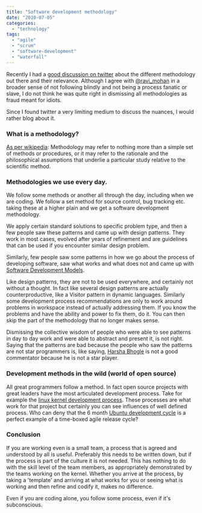 ```yaml
---
title: "Software development methodology"
date: "2010-07-05"
categories: 
  - "technology"
tags: 
  - "agile"
  - "scrum"
  - "software-development"
  - "waterfall"
---
```


Recently I had a [good discussion on twitter](http://twitter.com/#search?q=ravi_mohan%20%40hitezh) about the different methodology out there and their relevance. Although I agree with [@ravi\_mohan](http://twitter.com/ravi_mohan) in a broader sense of not following blindly and not being a process fanatic or slave, I do not think he was quite right in dismissing all methodologies as fraud meant for idiots.

Since I found twitter a very limiting medium to discuss the nuances, I would rather blog about it.

### What is a methodology?

[As per wikipedia](http://en.wikipedia.org/wiki/Methodology): Methodology may refer to nothing more than a simple set of methods or procedures, or it may refer to the rationale and the philosophical assumptions that underlie a particular study relative to the scientific method.

### Methodologies we use every day.

We follow some methods or another all through the day, including when we are coding. We follow a set method for source control, bug tracking etc. taking these at a higher plain and we get a software development methodology.

We apply certain standard solutions to specific problem type, and then a few people saw these patterns and came up with design patterns. They work in most cases, evolved after years of refinement and are guidelines that can be used if you encounter similar design problem.

Similarly, few people saw some patterns in how we go about the process of developing software, saw what works and what does not and came up with [Software Development Models](http://en.wikipedia.org/wiki/Software_development_process).

Like design patterns, they are not to be used everywhere, and certainly not without a thought. In fact like several design patterns are actually counterproductive, like a Visitor pattern in dynamic languages. Similarly some development process recommendations are only to work around problems in workspace instead of actually addressing them. If you know the problems and have the ability and power to fix them, do it. You can then skip the part of the methodology that no longer makes sense.

Dismissing the collective wisdom of people who were able to see patterns in day to day work and were able to abstract and present it, is not right. Saying that the patterns are bad because the people who saw the patterns are not star programmers is, like saying, [Harsha Bhogle](http://en.wikipedia.org/wiki/Harsha_Bhogle) is not a good commentator because he is not a star player.

### Development methods in the wild (world of open source)

All great programmers follow a method. In fact open source projects with great leaders have the most articulated development process. Take for example the [linux kernel development process](http://ldn.linuxfoundation.org/book/1-a-guide-kernel-development-process). These processes are what work for that project but certainly you can see influences of well defined process. Who can deny that the 6 month [Ubuntu development cycle](https://wiki.ubuntu.com/UbuntuDevelopment) is a perfect example of a time-boxed agile release cycle?

### Conclusion

If you are working even is a small team, a process that is agreed and understood by all is useful. Preferably this needs to be written down, but if the process is part of the culture it is not needed. This has nothing to do with the skill level of the team members, as appropriately demonstrated by the teams working on the kernel. Whether you arrive at the process, by taking a 'template' and arriving at what works for you or seeing what is working and then refine and codify it, makes no difference.

Even if you are coding alone, you follow some process, even if it's subconscious.
